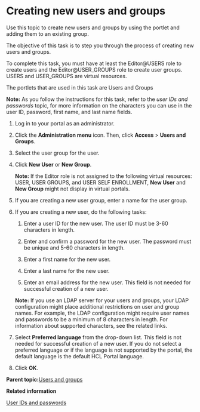 # Creating new users and groups 

Use this topic to create new users and groups by using the portlet and adding them to an existing group.

The objective of this task is to step you through the process of creating new users and groups.

To complete this task, you must have at least the Editor@USERS role to create users and the Editor@USER\_GROUPS role to create user groups. USERS and USER\_GROUPS are virtual resources.

The portlets that are used in this task are Users and Groups

**Note:** As you follow the instructions for this task, refer to the *user IDs and passwords* topic, for more information on the characters you can use in the user ID, password, first name, and last name fields.

1.  Log in to your portal as an administrator.

2.  Click the **Administration menu** icon. Then, click **Access** \> **Users and Groups**.

3.  Select the user group for the user.

4.  Click **New User** or **New Group**.

    **Note:** If the Editor role is not assigned to the following virtual resources: USER, USER GROUPS, and USER SELF ENROLLMENT, **New User** and **New Group** might not display in virtual portals.

5.  If you are creating a new user group, enter a name for the user group.

6.  If you are creating a new user, do the following tasks:

    1.  Enter a user ID for the new user. The user ID must be 3-60 characters in length.

    2.  Enter and confirm a password for the new user. The password must be unique and 5-60 characters in length.

    3.  Enter a first name for the new user.

    4.  Enter a last name for the new user.

    5.  Enter an email address for the new user. This field is not needed for successful creation of a new user.

    **Note:** If you use an LDAP server for your users and groups, your LDAP configuration might place additional restrictions on user and group names. For example, the LDAP configuration might require user names and passwords to be a minimum of 8 characters in length. For information about supported characters, see the related links.

7.  Select **Preferred language** from the drop-down list. This field is not needed for successful creation of a new user. If you do not select a preferred language or if the language is not supported by the portal, the default language is the default HCL Portal language.

8.  Click **OK**.


**Parent topic:**[Users and groups ](../admin-system/adusrgrp.md)

**Related information**  


[User IDs and passwords ](../plan/sec_chars.md)

